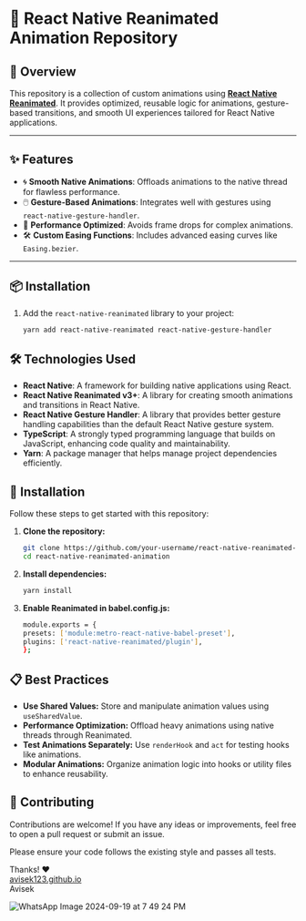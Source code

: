 # **🎨 React Native Reanimated Animation Repository**

## **🚀 Overview**

This repository is a collection of custom animations using **[React Native Reanimated](https://docs.swmansion.com/react-native-reanimated/)**. It provides optimized, reusable logic for animations, gesture-based transitions, and smooth UI experiences tailored for React Native applications.

---

## **✨ Features**

- 🌀 **Smooth Native Animations**: Offloads animations to the native thread for flawless performance.
- 🖱️ **Gesture-Based Animations**: Integrates well with gestures using `react-native-gesture-handler`.
- 📱 **Performance Optimized**: Avoids frame drops for complex animations.
- 🛠️ **Custom Easing Functions**: Includes advanced easing curves like `Easing.bezier`.

---

## **📦 Installation**

1. Add the `react-native-reanimated` library to your project:

   ```bash
   yarn add react-native-reanimated react-native-gesture-handler

   ```

## **🛠 Technologies Used**

- **React Native**: A framework for building native applications using React.
- **React Native Reanimated v3+**: A library for creating smooth animations and transitions in React Native.
- **React Native Gesture Handler**: A library that provides better gesture handling capabilities than the default React Native gesture system.
- **TypeScript**: A strongly typed programming language that builds on JavaScript, enhancing code quality and maintainability.
- **Yarn**: A package manager that helps manage project dependencies efficiently.

## **🔧 Installation**

Follow these steps to get started with this repository:

1. **Clone the repository:**

   ```bash
   git clone https://github.com/your-username/react-native-reanimated-animation.git
   cd react-native-reanimated-animation

   ```

2. **Install dependencies:**

   ```bash
   yarn install
   ```

3. **Enable Reanimated in babel.config.js:**
   ```bash
   module.exports = {
   presets: ['module:metro-react-native-babel-preset'],
   plugins: ['react-native-reanimated/plugin'],
   };
   ```

## **📋 Best Practices**

- **Use Shared Values:** Store and manipulate animation values using `useSharedValue`.
- **Performance Optimization:** Offload heavy animations using native threads through Reanimated.
- **Test Animations Separately:** Use `renderHook` and `act` for testing hooks like animations.
- **Modular Animations:** Organize animation logic into hooks or utility files to enhance reusability.

## **🤝 Contributing**

Contributions are welcome! If you have any ideas or improvements, feel free to open a pull request or submit an issue.

Please ensure your code follows the existing style and passes all tests.

Thanks! ❤️
<br/>
[avisek123.github.io](https://github.com/avisek123)
<br/>
Avisek

![WhatsApp Image 2024-09-19 at 7 49 24 PM](https://github.com/user-attachments/assets/d5af07bd-46b7-40b7-a945-4b06e6c90288)

```

```
